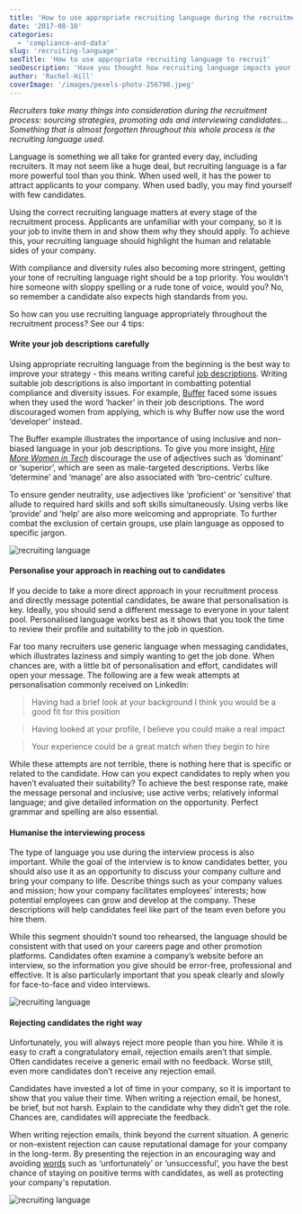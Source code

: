 ```yaml
---
title: 'How to use appropriate recruiting language during the recruitment process'
date: '2017-08-10'
categories:
  - 'compliance-and-data'
slug: 'recruiting-language'
seoTitle: 'How to use appropriate recruiting language to recruit'
seoDescription: 'Have you thought how recruiting language impacts your recruitment process? See our 4 tips to ensure best language use and success in recruitment:'
author: 'Rachel-Hill'
coverImage: '/images/pexels-photo-256798.jpeg'
---
```


_Recruiters take many things into consideration during the recruitment process: sourcing strategies, promoting ads and interviewing candidates... Something that is almost forgotten throughout this whole process is the recruiting language used._

Language is something we all take for granted every day, including recruiters. It may not seem like a huge deal, but recruiting language is a far more powerful tool than you think. When used well, it has the power to attract applicants to your company. When used badly, you may find yourself with few candidates.

Using the correct recruiting language matters at every stage of the recruitment process. Applicants are unfamiliar with your company, so it is your job to invite them in and show them why they should apply. To achieve this, your recruiting language should highlight the human and relatable sides of your company.

With compliance and diversity rules also becoming more stringent, getting your tone of recruiting language right should be a top priority. You wouldn’t hire someone with sloppy spelling or a rude tone of voice, would you? No, so remember a candidate also expects high standards from you.

So how can you use recruiting language appropriately throughout the recruitment process? See our 4 tips:

#### **Write your job descriptions carefully**

Using appropriate recruiting language from the beginning is the best way to improve your strategy - this means writing careful [job descriptions](http://support.hirehive.io/email-templates/general-job-description). Writing suitable job descriptions is also important in combatting potential compliance and diversity issues. For example, [Buffer](https://open.buffer.com/job-descriptions-diversity/) faced some issues when they used the word ‘hacker’ in their job descriptions. The word discouraged women from applying, which is why Buffer now use the word ‘developer’ instead.

The Buffer example illustrates the importance of using inclusive and non-biased language in your job descriptions. To give you more insight, [_Hire More Women in Tech_](https://www.hiremorewomenintech.com/) discourage the use of adjectives such as ‘dominant’ or ‘superior’, which are seen as male-targeted descriptions. Verbs like ‘determine’ and ‘manage’ are also associated with ‘bro-centric’ culture.

To ensure gender neutrality, use adjectives like ‘proficient’ or ‘sensitive’ that allude to required hard skills and soft skills simultaneously. Using verbs like ‘provide’ and ‘help’ are also more welcoming and appropriate. To further combat the exclusion of certain groups, use plain language as opposed to specific jargon.

![recruiting language](/images/pexels-photo.jpg)

#### **Personalise your approach in reaching out to candidates**

If you decide to take a more direct approach in your recruitment process and directly message potential candidates, be aware that personalisation is key. Ideally, you should send a different message to everyone in your talent pool. Personalised language works best as it shows that you took the time to review their profile and suitability to the job in question.

Far too many recruiters use generic language when messaging candidates, which illustrates laziness and simply wanting to get the job done. When chances are, with a little bit of personalisation and effort, candidates will open your message. The following are a few weak attempts at personalisation commonly received on LinkedIn:

> Having had a brief look at your background I think you would be a good fit for this position

> Having looked at your profile, I believe you could make a real impact

> Your experience could be a great match when they begin to hire

While these attempts are not terrible, there is nothing here that is specific or related to the candidate. How can you expect candidates to reply when you haven’t evaluated their suitability? To achieve the best response rate, make the message personal and inclusive; use active verbs; relatively informal language; and give detailed information on the opportunity. Perfect grammar and spelling are also essential.

#### **Humanise the interviewing process**

The type of language you use during the interview process is also important. While the goal of the interview is to know candidates better, you should also use it as an opportunity to discuss your company culture and bring your company to life. Describe things such as your company values and mission; how your company facilitates employees’ interests; how potential employees can grow and develop at the company. These descriptions will help candidates feel like part of the team even before you hire them.

While this segment shouldn’t sound too rehearsed, the language should be consistent with that used on your careers page and other promotion platforms. Candidates often examine a company’s website before an interview, so the information you give should be error-free, professional and effective. It is also particularly important that you speak clearly and slowly for face-to-face and video interviews.

![recruiting language](/images/pexels-photo-401684.jpeg)

#### **Rejecting candidates the right way**

Unfortunately, you will always reject more people than you hire. While it is easy to craft a congratulatory email, rejection emails aren’t that simple. Often candidates receive a generic email with no feedback. Worse still, even more candidates don’t receive any rejection email.

Candidates have invested a lot of time in your company, so it is important to show that you value their time. When writing a rejection email, be honest, be brief, but not harsh. Explain to the candidate why they didn’t get the role. Chances are, candidates will appreciate the feedback.

When writing rejection emails, think beyond the current situation. A generic or non-existent rejection can cause reputational damage for your company in the long-term. By presenting the rejection in an encouraging way and avoiding [words](https://skillmeter.com/blog/how-recruiters-can-effectively-improve-their-communication-skills) such as ‘unfortunately’ or ‘unsuccessful’, you have the best chance of staying on positive terms with candidates, as well as protecting your company's reputation.

![recruiting language](/images/handshake.jpg)
